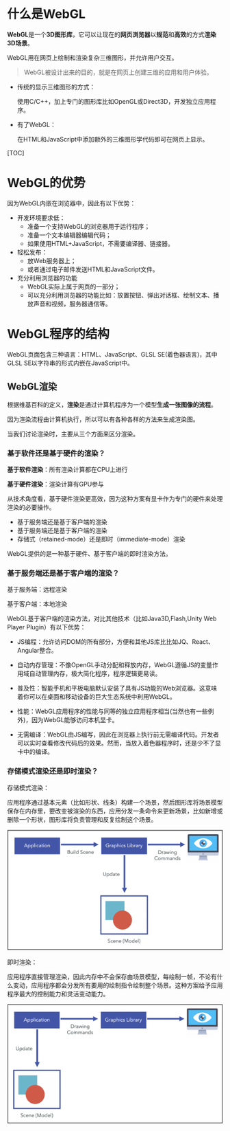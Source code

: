 # 什么是WebGL

**WebGL**是一个**3D图形库**，它可以让现在的**网页浏览器**以**规范**和**高效**的方式**渲染3D场景**。

WebGL用在网页上绘制和渲染复杂三维图形，并允许用户交互。

> WebGL被设计出来的目的，就是在网页上创建三维的应用和用户体验。

- 传统的显示三维图形的方式：

  使用C/C++，加上专门的图形库比如OpenGL或Direct3D，开发独立应用程序。

- 有了WebGL：

  在HTML和JavaScript中添加额外的三维图形学代码即可在网页上显示。

[TOC]

# WebGL的优势

因为WebGL内嵌在浏览器中，因此有以下优势：

- 开发环境要求低：
  - 准备一个支持WebGL的浏览器用于运行程序；
  - 准备一个文本编辑器编辑代码；
  - 如果使用HTML+JavaScript，不需要编译器、链接器。
- 轻松发布：
  - 放Web服务器上；
  - 或者通过电子邮件发送HTML和JavaScript文件。
- 充分利用浏览器的功能
  - WebGL实际上属于网页的一部分；
  - 可以充分利用浏览器的功能比如：放置按钮、弹出对话框、绘制文本、播放声音和视频，服务器通信等。



# WebGL程序的结构

WebGL页面包含三种语言：HTML、JavaScript、GLSL SE(着色器语言)，其中GLSL SE以字符串的形式内嵌在JavaScript中。



## WebGL渲染

根据维基百科的定义，**渲染**是通过计算机程序为一个模型**生成一张图像的流程**。

因为渲染流程由计算机执行，所以可以有各种各样的方法来生成渲染图。

当我们讨论渲染时，主要从三个方面来区分渲染。

### 基于软件还是基于硬件的渲染？

**基于软件渲染**：所有渲染计算都在CPU上进行

**基于硬件渲染**：渲染计算有GPU参与

从技术角度看，基于硬件渲染更高效，因为这种方案有显卡作为专门的硬件来处理渲染的必要操作。

- 基于服务端还是基于客户端的渲染
- 基于服务端还是基于客户端的渲染
- 存储式（retained-mode）还是即时（immediate-mode）渲染

WebGL提供的是一种基于硬件、基于客户端的即时渲染方法。

### 基于服务端还是基于客户端的渲染？

基于服务端：远程渲染

基于客户端：本地渲染

WebGL基于客户端的渲染方法，对比其他技术（比如Java3D,Flash,Unity Web Player Plugin）有以下优势：

- JS编程：允许访问DOM的所有部分，方便和其他JS库比比如JQ、React、Angular整合。

- 自动内存管理：不像OpenGL手动分配和释放内存，WebGL遵循JS的变量作用域自动管理内存，极大简化程序，程序逻辑更易读。
- 普及性：智能手机和平板电脑默认安装了具有JS功能的Web浏览器。这意味着你可以在桌面和移动设备的巨大生态系统中利用WebGL。
- 性能：WebGL应用程序的性能与同等的独立应用程序相当(当然也有一些例外)，因为WebGL能够访问本机显卡。
- 无需编译：WebGL由JS编写，因此在浏览器上执行前无需编译代码。开发者可以实时查看修改代码后的效果。然而，当放入着色器程序时，还是少不了显卡中的编译。

### 存储模式渲染还是即时渲染？

存储模式渲染：

应用程序通过基本元素（比如形状、线条）构建一个场景，然后图形库将场景模型保存在内存里，要改变被渲染的东西，应用分发一条命令来更新场景，比如新增或删除一个形状，图形库将负责管理和反复绘制这个场景。

![RetainedModeRendering](webglPic/RetainedModeRendering.png)

即时渲染：

应用程序直接管理渲染，因此内存中不会保存由场景模型，每绘制一帧，不论有什么变动，应用程序都会分发所有要用的绘制指令绘制整个场景。这种方案给予应用程序最大的控制能力和灵活变动能力。

![ImmediateModeRendering](webglPic/ImmediateModeRendering.png)

